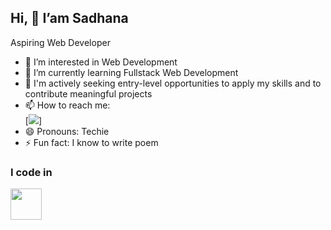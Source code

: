 ## Hi, 👋 I’am Sadhana

Aspiring Web Developer
- 👀 I’m interested in Web Development
- 🌱 I’m currently learning Fullstack Web Development
- 🤔 I'm actively seeking entry-level opportunities to apply my skills and to contribute meaningful projects
- 📫 How to reach me:
<br /> [<img src="https://img.shields.io/badge/LinkedIn-0077B5?style=for-the-badge&logo=linkedin&logoColor=white" />]
- 😄 Pronouns: Techie
- ⚡ Fun fact: I know to write poem

### I code in
<img height="50" width="50" src="https://icons8.com/icon/zRvbzAjx4VWY/html-5" />

<!---
Sadhana-K/Sadhana-K is a ✨ special ✨ repository because its `README.md` (this file) appears on your GitHub profile.
You can click the Preview link to take a look at your changes.
--->
